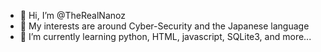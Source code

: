 - 👋 Hi, I’m @TheRealNanoz
- 👀 My interests are around Cyber-Security and the Japanese language
- 🌱 I’m currently learning python, HTML, javascript, SQLite3, and more...

<!---
TheRealNanoz/TheRealNanoz is a ✨ special ✨ repository because its `README.md` (this file) appears on your GitHub profile.
You can click the Preview link to take a look at your changes.
--->
